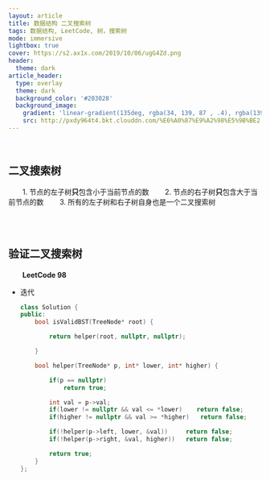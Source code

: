 ```yaml
---
layout: article
title: 数据结构 二叉搜索树
tags: 数据结构, LeetCode, 树，搜索树
mode: immersive
lightbox: true
cover: https://s2.ax1x.com/2019/10/06/ugG4Zd.png
header:
  theme: dark
article_header:
  type: overlay
  theme: dark
  background_color: '#203028'
  background_image:
    gradient: 'linear-gradient(135deg, rgba(34, 139, 87 , .4), rgba(139, 34, 139, .4))'
    src: http://pxdy964t4.bkt.clouddn.com/%E6%A0%87%E9%A2%98%E5%9B%BE2.png
---
```


<br/>

## 二叉搜索树

　　1. 节点的左子树**只**包含小于当前节点的数
　　2. 节点的右子树**只**包含大于当前节点的数
　　3. 所有的左子树和右子树自身也是一个二叉搜索树
  
<br/>
<br/>

## 验证二叉搜索树

　　**LeetCode 98**
　　
- 迭代
  ```c++
  class Solution {
  public:
      bool isValidBST(TreeNode* root) {

          return helper(root, nullptr, nullptr);

      }

      bool helper(TreeNode* p, int* lower, int* higher) {

          if(p == nullptr)
              return true;

          int val = p->val;
          if(lower != nullptr && val <= *lower)    return false;
          if(higher != nullptr && val >= *higher)   return false;

          if(!helper(p->left, lower, &val))     return false;
          if(!helper(p->right, &val, higher))   return false;

          return true;
      }
  };
  ```

